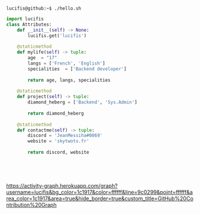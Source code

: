 ```console

lucifis@github:~$ ./hello.sh
```
```python
import lucifis
class Attributes:
	def __init__(self) -> None:
		lucifis.get('lucifis')
	
	@staticmethod
	def mylife(self) -> tuple:
	    age  = "17"
	    langs = ['French', 'English']
	    specialities  = ['Backend developer']
      
	    return age, langs, specialities
	
	@staticmethod
	def project(self) -> tuple:
		diamond_heberg = ['Backend', 'Sys.Admin']
		
		return diamond_heberg
	
	@staticmethod
	def contactme(self) -> tuple:
		discord = 'JeanMessiha#0069'
		website = 'skytwots.fr'
    
		return discord, website
		
		
  
 


```
https://activity-graph.herokuapp.com/graph?username=lucifis&bg_color=1c1917&color=ffffff&line=9c0299&point=ffffff&area_color=1c1917&area=true&hide_border=true&custom_title=GitHub%20Contribution%20Graph
